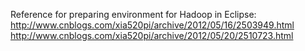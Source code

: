 Reference for preparing environment for Hadoop in Eclipse:
http://www.cnblogs.com/xia520pi/archive/2012/05/16/2503949.html
http://www.cnblogs.com/xia520pi/archive/2012/05/20/2510723.html
